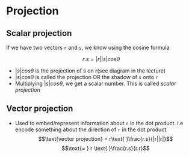 # Projection

## Scalar projection
If we have two vectors `r` and `s`, we know using the cosine formula

$$r.s = |r||s|cos\theta$$

- $|s|cos\theta$ is the projection of s on r(see diagram in the lecture)
- $|s|cos\theta$ is called the projection OR the shadow of `s` onto `r`
- Multiplying $|s|cos\theta$, we get a scalar number. This is called _scalar projection_


## Vector projection

- Used to embed/represent information about `r` in the dot product. i.e encode something about the direction of `r` in the dot product
$$\text{vector projection} = r\text{ }\frac{r.s}{|r||r|}$$
$$\text{= } r \text{ }\frac{r.s}{r.r}$$

